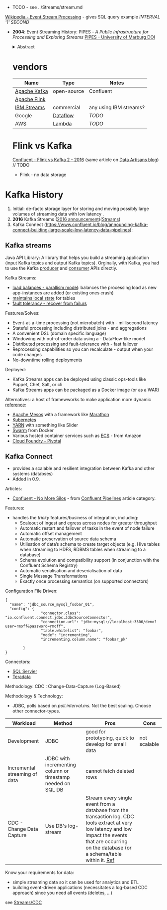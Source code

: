 
- TODO - see ../Streams/stream.md

[Wikipedia - Event Stream Processing](https://en.wikipedia.org/wiki/Event_stream_processing) - gives SQL query example *INTERVAL '1' SECOND*

- __2004__: Event Streaming History: PIPES - *A Public Infrastructure for Processing and Exploring Streams* [PIPES - University of Marburg DOI](http://dx.doi.org/10.1145/1007568.1007699)

  <details>
  <summary>
  Abstract
  </summary>
  PIPES is a flexible and extensible infrastructure providing fundamental building blocks to implement a data stream management system ([DSMS](https://en.wikipedia.org/wiki/Data_stream_management_system)). It is seamlessly integrated into the Java library XXL [1, 2, 3] for advanced query processing and extends XXL's scope towards continuous data-driven query processing over autonomous data sources.
  </details>

  # vendors

  |Name|Type|Notes
  |--|--|--|
  |[Apache Kafka](https://kafka.apache.org/)|open-source|Confluent|
  |[Apache Flink](https://en.wikipedia.org/wiki/Apache_Flink)||
  |[IBM Streams](https://www.ibm.com/cloud/streaming-analytics)|commercial|any using IBM streams?|
  |Google|[Dataflow](https://cloud.google.com/dataflow/)|*TODO*|
  |AWS|[Lambda](https://aws.amazon.com/lambda/)|*TODO*|

  # Flink vs Kafka
  [Confluent - Flink vs Kafka 2 - 2016](https://www.confluent.io/blog/apache-flink-apache-kafka-streams-comparison-guideline-users/)  (same article on [Data Artisans blog](https://data-artisans.com/blog/apache-flink-apache-kafka-streams))
  // TODO
  - Flink - no data storage

# Kafka History
1. Initial: de-facto storage layer for storing and moving possibly large volumes of streaming data with low latency .
1. __2016__ Kafka Streams ([2016 announcement](https://www.confluent.io/blog/introducing-kafka-streams-stream-processing-made-simple))([Streams](https://kafka.apache.org/documentation/streams/))
1. Kafka Connect (https://www.confluent.io/blog/announcing-kafka-connect-building-large-scale-low-latency-data-pipelines):

## Kafka streams
Java API Library:  A library that helps you build a streaming application (input Kafka topics and output Kafka topics).  Orginally, with Kafka, you had to use the Kafka [producer](https://kafka.apache.org/090/javadoc/index.html?org/apache/kafka/clients/producer/KafkaProducer.html) and [consumer](https://kafka.apache.org/090/javadoc/index.html?org/apache/kafka/clients/consumer/KafkaConsumer.html) APIs directly.

Kafka Streams:
- [load balances - parallism model](https://docs.confluent.io/platform/current/streams/architecture.html#parallelism-model): balances the processing load as new app-instances are added (or existing ones crash)
- [maintains local state](https://docs.confluent.io/platform/current/streams/architecture.html#state) for tables
- [fault tolerancy - recover from failurs](https://docs.confluent.io/platform/current/streams/architecture.html#fault-tolerance)

Features/Solves:
- Event-at-a-time processing (not microbatch) with - millisecond latency
- Stateful processing including distributed joins - and aggregations
- A convenient DSL (domain specific language)
- Windowing with out-of-order data using a - DataFlow-like model
- Distributed processing and fault-tolerance with - fast failover
- Reprocessing capabilities so you can recalculate - output when your code changes
- No-downtime rolling deployments

Deployed:
- Kafka Streams apps can be deployed using classic ops-tools like Puppet, Chef, Salt, or cli
- Kafka Streams apps can be packaged as a Docker image (or as a WAR)

Alternatives: a host of framewworks to make application more dynamic [reference](https://www.confluent.io/blog/introducing-kafka-streams-stream-processing-made-simple/):
- [Apache Mesos](http://mesos.apache.org/) with a framework like [Marathon](https://mesosphere.github.io/marathon/)
- [Kubernetes](http://kubernetes.io/)
- [YARN](http://hadoop.apache.org/docs/current/hadoop-yarn/hadoop-yarn-site/YARN.html) with something like Slider
- [Swarm](https://www.docker.com/products/docker-swarm) from Docker
- Various hosted container services such as [ECS](https://aws.amazon.com/ecs/) - from Amazon
- [Cloud Foundry - Pivotal](http://pivotal.io/platform)


## Kafka Connect
- provides a scalable and resilient integration between Kafka and other systems (databses)
- Added in 0.9.

Articles:
- [Confluent - No More Silos](https://www.confluent.io/blog/no-more-silos-how-to-integrate-your-databases-with-apache-kafka-and-cdc/) - from [Confluent Pipelines](https://www.confluent.io/blog/category/pipelines/) article category.

Features:
- handles the *tricky* features/business of integration, including:
  - Scaleout of ingest and egress across nodes for greater throughput
  - Automatic restart and failover of tasks in the event of node failure
  - Automatic offset management
  - Automatic preservation of source data schema
  - Utilisation of data’s schema to create target objects (e.g. Hive tables when streaming to HDFS, RDBMS tables when streaming to a database)
  - Schema evolution and compatibility support (in conjunction with the Confluent Schema Registry)
  - Automatic serialisation and deserialisation of data
  - Single Message Transformations
  - Exactly once processing semantics (on supported connectors)

Configuration File Driven:
```JS
{
  "name": "jdbc_source_mysql_foobar_01",
  "config": {
                "connector.class": "io.confluent.connect.jdbc.JdbcSourceConnector",
                "connection.url": "jdbc:mysql://localhost:3306/demo?user=rmoff&password=rmoff",
                "table.whitelist": "foobar",
                "mode": "incrementing",
                "incrementing.column.name": "foobar_pk"

        }
}

```

Connectors:
- [SQL Servier](https://docs.confluent.io/cloud/current/connectors/cc-microsoft-sql-server-sink.html)
- [Teradata](https://docs.confluent.io/kafka-connect-teradata/current/sink-connector/index.html)

Methodology:
CDC : Change-Data-Capture (Log-Based)

Methodology & Technology:
- JDBC, polls based on *poll.interval.ms*.  Not the best scaling.  Choose other connector-types.

|Workload|Method|Pros|Cons|
|--|--|--|--|
|Development|JDBC|good for prototyping, quick to develop for small data|not scalable|
|Incremental streaming of data|JDBC with incrementing column or timestamp needed on SQL DB|cannot fetch deleted rows|
|CDC - Change Data Capture|Use DB's log-stream|Stream every single event from a database from the transaction log.  CDC tools extract at very low latency and low impact the events that are occurring on the database (or a schema/table within it. [Ref](https://www.confluent.io/blog/no-more-silos-how-to-integrate-your-databases-with-apache-kafka-and-cdc/)||

Know your requirements for data:
- simple streaming data so it can be used for analytics and ETL
- building event-driven applications (necessitates a log-based CDC approach) since you need all events (deletes, ...)

see [Streams/CDC](./Streams/CDC.md)

